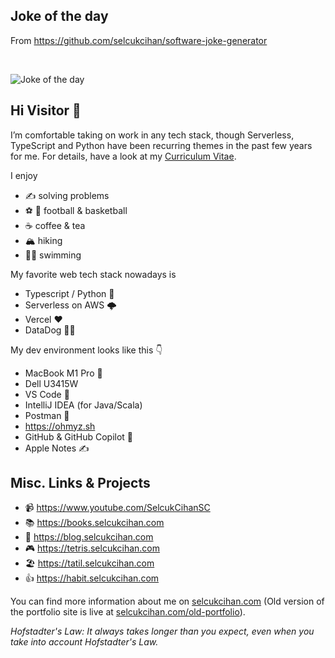 ## Joke of the day

From https://github.com/selcukcihan/software-joke-generator

&nbsp;  

![Joke of the day](https://cihan-software-joke-generator-v2-bucket.s3.us-east-1.amazonaws.com/joke.svg)

## Hi Visitor 👋

I’m comfortable taking on work in any tech stack, though Serverless, TypeScript and Python have been recurring themes in the past few years for me. For details, have a look at my [Curriculum Vitae](https://selcukcihan.com/resume/selcukcihan.pdf).

I enjoy
* ✍️ solving problems
* ⚽ 🏀 football & basketball
* ☕ coffee & tea
* 🏔️ hiking
* 🏊‍♂️ swimming

My favorite web tech stack nowadays is
* Typescript / Python 🐍
* Serverless on AWS 🌩️
* Vercel ❤️
* DataDog 🐕‍🦺

My dev environment looks like this 👇
* MacBook M1 Pro 🤟
* Dell U3415W
* VS Code 🚀
* IntelliJ IDEA (for Java/Scala)
* Postman 🧪
* https://ohmyz.sh
* GitHub & GitHub Copilot 🙏
* Apple Notes ✍️

## Misc. Links & Projects

* 📹 https://www.youtube.com/SelcukCihanSC
* 📚 https://books.selcukcihan.com
* 📝 https://blog.selcukcihan.com
* 🎮 https://tetris.selcukcihan.com
* 🏖️ https://tatil.selcukcihan.com
* 👍 https://habit.selcukcihan.com

You can find more information about me on [selcukcihan.com](https://selcukcihan.com) (Old version of the portfolio site is live at [selcukcihan.com/old-portfolio](https://selcukcihan.com/old-portfolio)).

*Hofstadter's Law: It always takes longer than you expect, even when you take into account Hofstadter's Law.*
